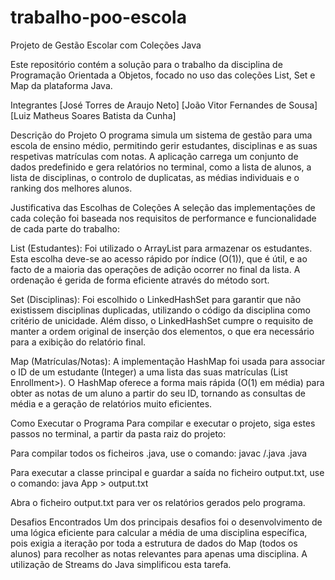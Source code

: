 # trabalho-poo-escola

Projeto de Gestão Escolar com Coleções Java

Este repositório contém a solução para o trabalho da disciplina de Programação Orientada a Objetos, focado no uso das coleções List, Set e Map da plataforma Java.

Integrantes
[José Torres de Araujo Neto]
[João Vitor Fernandes de Sousa]
[Luiz Matheus Soares Batista da Cunha]

Descrição do Projeto
O programa simula um sistema de gestão para uma escola de ensino médio, permitindo gerir estudantes, disciplinas e as suas respetivas matrículas com notas. A aplicação carrega um conjunto de dados predefinido e gera relatórios no terminal, como a lista de alunos, a lista de disciplinas, o controlo de duplicatas, as médias individuais e o ranking dos melhores alunos.

Justificativa das Escolhas de Coleções
A seleção das implementações de cada coleção foi baseada nos requisitos de performance e funcionalidade de cada parte do trabalho:

List (Estudantes): Foi utilizado o ArrayList para armazenar os estudantes. Esta escolha deve-se ao acesso rápido por índice (O(1)), que é útil, e ao facto de a maioria das operações de adição ocorrer no final da lista. A ordenação é gerida de forma eficiente através do método sort.

Set (Disciplinas): Foi escolhido o LinkedHashSet para garantir que não existissem disciplinas duplicadas, utilizando o código da disciplina como critério de unicidade. Além disso, o LinkedHashSet cumpre o requisito de manter a ordem original de inserção dos elementos, o que era necessário para a exibição do relatório final.

Map (Matrículas/Notas): A implementação HashMap foi usada para associar o ID de um estudante (Integer) a uma lista das suas matrículas (List Enrollment>). O HashMap oferece a forma mais rápida (O(1) em média) para obter as notas de um aluno a partir do seu ID, tornando as consultas de média e a geração de relatórios muito eficientes.

Como Executar o Programa
Para compilar e executar o projeto, siga estes passos no terminal, a partir da pasta raiz do projeto:

Para compilar todos os ficheiros .java, use o comando:
javac /.java .java

Para executar a classe principal e guardar a saída no ficheiro output.txt, use o comando:
java App > output.txt

Abra o ficheiro output.txt para ver os relatórios gerados pelo programa.

Desafios Encontrados
Um dos principais desafios foi o desenvolvimento de uma lógica eficiente para calcular a média de uma disciplina específica, pois exigia a iteração por toda a estrutura de dados do Map (todos os alunos) para recolher as notas relevantes para apenas uma disciplina. A utilização de Streams do Java simplificou esta tarefa.
